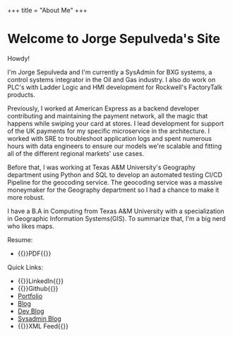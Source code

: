 +++
title = "About Me"
+++

# Welcome to Jorge Sepulveda's Site

Howdy!

I'm Jorge Sepulveda and I'm currently a SysAdmin for BXG systems, a control systems integrator in the Oil and Gas industry. I also do work on PLC's with Ladder Logic and HMI development for Rockwell's FactoryTalk products.

Previously, I worked at American Express as a backend developer contributing and maintaining the payment network, all the magic that happens while swiping your card at stores. I lead development for support of the UK payments for my specific microservice in the architecture. I worked with SRE to troubleshoot application logs and spent numerous hours with data engineers to ensure our models we're scalable and fitting all of the different regional markets' use cases.

Before that, I was working at Texas A&M University's Geography department using Python and SQL to develop an automated testing CI/CD Pipeline for the geocoding service. The geocoding service was a massive moneymaker for the Geography department so I had a chance to make it more robust. 

I have a B.A in Computing from Texas A&M University with a specialization in Geographic Information Systems(GIS). To summarize that, I'm a big nerd who likes maps. 

Resume:
- {{<link href="/assets/jsepulveda_Dec2024.pdf">}}PDF{{</link>}}

Quick Links:
- {{<link href="https://www.linkedin.com/in/jorgesepulveda/">}}LinkedIn{{</link>}}
- {{<link href="https://github.com/jorge-sepulveda">}}Github{{</link>}}
- [Portfolio](./portfolio.md)
- [Blog](./posts/)
- [Dev Blog](./tags/dev)
- [Sysadmin Blog](./tags/sysadmin)
- {{<link href="/index.xml">}}XML Feed{{</link>}}
